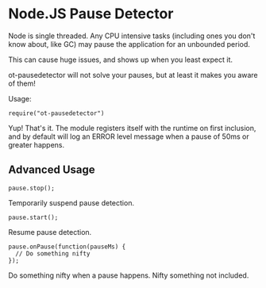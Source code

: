 Node.JS Pause Detector
======================

Node is single threaded.  Any CPU intensive tasks (including ones you don't know about, like GC)
may pause the application for an unbounded period.

This can cause huge issues, and shows up when you least expect it.

ot-pausedetector will not solve your pauses, but at least it makes you aware of them!

Usage:

    require("ot-pausedetector")

Yup!  That's it.  The module registers itself with the runtime on first inclusion, and by default will log
an ERROR level message when a pause of 50ms or greater happens.

Advanced Usage
--------------

    pause.stop();

Temporarily suspend pause detection.

    pause.start();

Resume pause detection.

    pause.onPause(function(pauseMs) {
      // Do something nifty
    });

Do something nifty when a pause happens.  Nifty something not included.